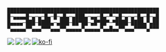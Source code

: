 
```
█████████████████████████████████████████████████
█─▄▄▄▄█─▄─▄─█▄─█─▄█▄─▄███▄─▄▄─█▄─▀─▄█─▄─▄─█▄─█─▄█
█▄▄▄▄─███─████▄─▄███─██▀██─▄█▀██▀─▀████─████▄▀▄██
▀▄▄▄▄▄▀▀▄▄▄▀▀▀▄▄▄▀▀▄▄▄▄▄▀▄▄▄▄▄▀▄▄█▄▄▀▀▄▄▄▀▀▀▀▄▀▀▀
```

<a href="https://github.com/anuraghazra/github-readme-stats">
  <img align="left" src="https://github-readme-stats.vercel.app/api?username=StylexTV" />
  <img align="left" src="https://github-readme-stats.vercel.app/api/top-langs/?username=StylexTV&layout=compact" />
</a>

<a href="https://github.com/StylexTV/GSigns">
  <img align="left" src="https://github-readme-stats.vercel.app/api/pin/?username=StylexTV&repo=GSigns" />
</a>

[![ko-fi](https://www.ko-fi.com/img/githubbutton_sm.svg)](https://ko-fi.com/stylextv)


<!--
**StylexTV/StylexTV** is a ✨ _special_ ✨ repository because its `README.md` (this file) appears on your GitHub profile.

Here are some ideas to get you started:

- 🔭 I’m currently working on ...
- 🌱 I’m currently learning ...
- 👯 I’m looking to collaborate on ...
- 🤔 I’m looking for help with ...
- 💬 Ask me about ...
- 📫 How to reach me: ...
- 😄 Pronouns: ...
- ⚡ Fun fact: ...
-->
